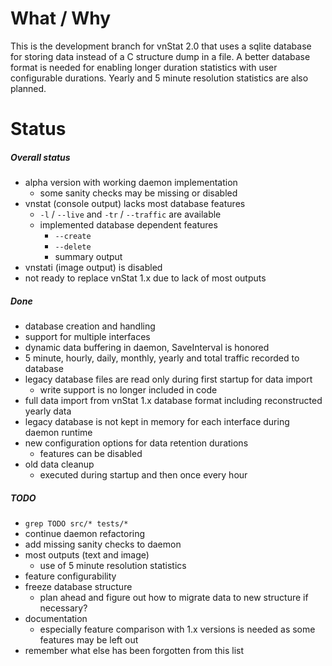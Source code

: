 # What / Why

This is the development branch for vnStat 2.0 that uses a sqlite database
for storing data instead of a C structure dump in a file. A better database
format is needed for enabling longer duration statistics with user
configurable durations. Yearly and 5 minute resolution statistics are also planned.

# Status

##### Overall status

  * alpha version with working daemon implementation
    * some sanity checks may be missing or disabled
  * vnstat (console output) lacks most database features
    * `-l` / `--live` and `-tr` / `--traffic` are available
    * implemented database dependent features
      * `--create`
      * `--delete`
      * summary output
  * vnstati (image output) is disabled
  * not ready to replace vnStat 1.x due to lack of most outputs

##### Done

  * database creation and handling
  * support for multiple interfaces
  * dynamic data buffering in daemon, SaveInterval is honored
  * 5 minute, hourly, daily, monthly, yearly and total traffic recorded to database
  * legacy database files are read only during first startup for data import
    * write support is no longer included in code
  * full data import from vnStat 1.x database format including reconstructed yearly data
  * legacy database is not kept in memory for each interface during daemon runtime
  * new configuration options for data retention durations
    * features can be disabled
  * old data cleanup
    * executed during startup and then once every hour

##### TODO

  * `grep TODO src/* tests/*`
  * continue daemon refactoring
  * add missing sanity checks to daemon
  * most outputs (text and image)
    * use of 5 minute resolution statistics
  * feature configurability
  * freeze database structure
    * plan ahead and figure out how to migrate data to new structure if necessary?
  * documentation
    * especially feature comparison with 1.x versions is needed as some features may be left out
  * remember what else has been forgotten from this list
